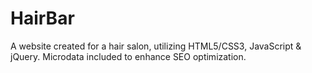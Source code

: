 # HairBar

A website created for a hair salon, utilizing HTML5/CSS3, JavaScript & jQuery. Microdata included to enhance SEO optimization.
